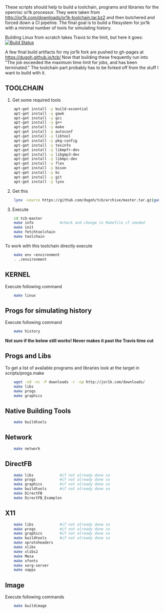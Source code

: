 These scripts should help to build a toolchain, programs and libraries for the openrisc or1k processor. They were taken from http://jor1k.com/downloads/or1k-toolchain.tar.bz2 and then butchered and forced down a CI pipeline. The final goal is to build a filesystem for jor1k with a minimal number of tools for simulating history.

Building Linux from scratch takes Travis to the limit, but here it goes:
[![Build Status](https://travis-ci.org/dugoh/tcb.svg?branch=master)](https://travis-ci.org/dugoh/tcb)

A few final build artifacts for my jor1k fork are pushed to gh-pages at https://dugoh.github.io/tcb/
Now that building these frequently run into "The job exceeded the maximum time limit for jobs, and has been terminated."
The toolchain part probably has to be forked off from the stuff I want to build with it.

TOOLCHAIN
---------

1. Get some required tools
```sh
	apt-get install -y build-essential
	apt-get install -y gawk
	apt-get install -y gcc
	apt-get install -y g++
	apt-get install -y make
	apt-get install -y autoconf
	apt-get install -y libtool
	apt-get install -y pkg-config
	apt-get install -y texinfo
	apt-get install -y libmpfr-dev
	apt-get install -y libgmp3-dev
	apt-get install -y libmpc-dev
	apt-get install -y flex
	apt-get install -y bison
	apt-get install -y bc
	apt-get install -y git
	apt-get install -y lynx
```
2. Get this
```sh
	lynx -source https://github.com/dugoh/tcb/archive/master.tar.gz|gunzip -c |tar -xvf -
```
3. Execute
```sh
	cd tcb-master
	make info            #check and change in Makefile if needed
	make init
	make fetchtoolchain
	make toolchain
```

To work with this toolchain directly execute
```sh
	make env >environment
	. ./environment
```

KERNEL
------
Execute following command
```sh
	make linux
```

Progs for simulating history
----------------------------
Execute following command

```sh
	make history
```

**Not sure if the below still works! Never makes it past the Travis time cut**

Progs and Libs
--------------

To get a list of available programs and libraries look at the target in scripts/progs.make

```sh
	wget -nd -nc -P downloads -r -np http://jor1k.com/downloads/
	make libs
	make progs
	make graphics
```


Native Building Tools
---------------------
```sh
	make buildtools
```

Network 
-------
```sh
	make network
```


DirectFB
--------
```sh
	make libs            #if not already done so
	make progs           #if not already done so
	make graphics        #if not already done so
	make buildtools      #if not already done so
	make DirectFB 
	make DirectFB_Examples
```

X11
---
```sh
	make libs            #if not already done so
	make progs           #if not already done so
	make graphics        #if not already done so
	make buildtools      #if not already done so
	make xprotoheaders
	make xlibs
	make xlibs2
	make Mesa
	make xfonts
	make xorg-server
	make xapps
```
Image
-----

Execute following commands
```sh
	make buildimage
```
